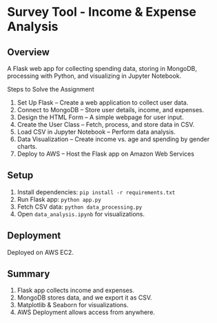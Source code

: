 # Survey Tool - Income & Expense Analysis

##  Overview
A Flask web app for collecting spending data, storing in MongoDB, processing with Python, and visualizing in Jupyter Notebook.

 Steps to Solve the Assignment
1. Set Up Flask – Create a web application to collect user data.
2. Connect to MongoDB – Store user details, income, and expenses.
3. Design the HTML Form – A simple webpage for user input.
4. Create the User Class – Fetch, process, and store data in CSV.
5. Load CSV in Jupyter Notebook – Perform data analysis.
6. Data Visualization – Create income vs. age and spending by gender charts.
7. Deploy to AWS – Host the Flask app on Amazon Web Services

##  Setup
1. Install dependencies: `pip install -r requirements.txt`
2. Run Flask app: `python app.py`
3. Fetch CSV data: `python data_processing.py`
4. Open `data_analysis.ipynb` for visualizations.

##  Deployment
Deployed on AWS EC2.


##  Summary
1.  Flask app collects income and expenses.
2.  MongoDB stores data, and we export it as CSV.
3.  Matplotlib & Seaborn for visualizations.
4.  AWS Deployment allows access from anywhere.
